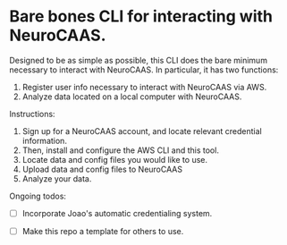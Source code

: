# Bare bones CLI for interacting with NeuroCAAS. 

Designed to be as simple as possible, this CLI does the bare minimum necessary to interact with NeuroCAAS. In particular, it has two functions: 

1. Register user info necessary to interact with NeuroCAAS via AWS. 
2. Analyze data located on a local computer with NeuroCAAS. 

Instructions: 

1. Sign up for a NeuroCAAS account, and locate relevant credential information. 
2. Then, install and configure the AWS CLI and this tool. 
3. Locate data and config files you would like to use. 
4. Upload data and config files to NeuroCAAS
5. Analyze your data. 

Ongoing todos: 
- [ ] Incorporate Joao's automatic credentialing system. 
- [ ] Make this repo a template for others to use. 

